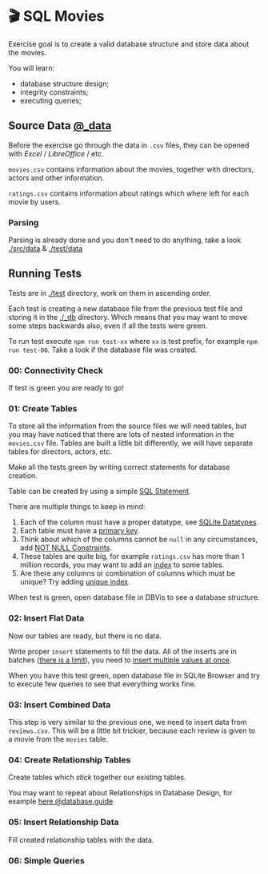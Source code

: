 # 🎬 SQL Movies

Exercise goal is to create a valid database structure and store data about the movies.

You will learn:

 - database structure design;
 - integrity constraints;
 - executing queries;

## Source Data [@_data](./_data)

Before the exercise go through the data in `.csv` files, they can be opened with *Excel* / *LibreOffice* / etc.

`movies.csv` contains information about the movies, together with directors, actors and other information.

`ratings.csv` contains information about ratings which where left for each movie by users.

### Parsing

Parsing is already done and you don't need to do anything, take a look [./src/data](./src/data) & [./test/data](./test/data)

## Running Tests

Tests are in [./test](./test) directory, work on them in ascending order.

Each test is creating a new database file from the previous test file and storing it in the [./_db](./_db) directory. Which means that you may want to move some steps backwards also, even if all the tests were green.

To run test execute `npm run test-xx` where `xx` is test prefix, for example `npm run test-00`. Take a look if the database file was created.

### 00: Connectivity Check

If test is green you are ready to go!

### 01: Create Tables

To store all the information from the source files we will need tables, but you may have noticed that there are lots of nested information in the `movies.csv` file. Tables are built a little bit differently, we will have separate tables for directors, actors, etc.

Make all the tests green by writing correct statements for database creation.

Table can be created by using a simple [SQL Statement](https://www.w3schools.com/sql/sql_create_table.asp).

There are multiple things to keep in mind:

1. Each of the column must have a proper datatype, see [SQLite Datatypes](https://www.sqlite.org/datatype3.html).
1. Each table must have a [primary key](https://www.w3schools.com/sql/sql_primarykey.asp).
1. Think about which of the columns cannot be `null` in any circumstances, add [NOT NULL Constraints](https://www.w3schools.com/sql/sql_notnull.asp).
1. These tables are quite big, for example `ratings.csv` has more than 1 million records, you may want to add an [index](https://stackoverflow.com/questions/2955459/what-is-an-index-in-sql) to some tables.
1. Are there any columns or combination of columns which must be unique? Try adding [unique index](https://www.w3schools.com/sql/sql_ref_create_unique_index.asp).

When test is green, open database file in DBVis to see a database structure.

### 02: Insert Flat Data

Now our tables are ready, but there is no data.

Write proper `insert` statements to fill the data. All of the inserts are in batches ([there is a limit](https://stackoverflow.com/questions/15858466/limit-on-multiple-rows-insert)), you need to [insert multiple values at once](https://stackoverflow.com/questions/452859/inserting-multiple-rows-in-a-single-sql-query).

When you have this test green, open database file in SQLite Browser and try to execute few queries to see that everything works fine.

### 03: Insert Combined Data

This step is very similar to the previous one, we need to insert data from `reviews.csv`. This will be a little bit trickier, because each review is given to a movie from the `movies` table.

### 04: Create Relationship Tables

Create tables which *stick* together our existing tables.

You may want to repeat about Relationships in Database Design, for example [here @database.guide](https://database.guide/the-3-types-of-relationships-in-database-design/)

### 05: Insert Relationship Data

Fill created relationship tables with the data.

### 06: Simple Queries
